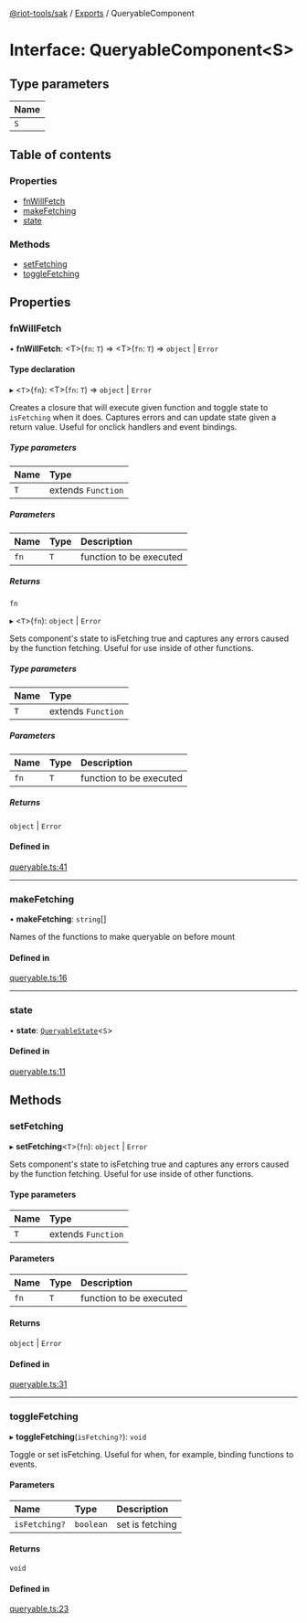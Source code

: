 [@riot-tools/sak](../README.md) / [Exports](../modules.md) / QueryableComponent

# Interface: QueryableComponent<S\>

## Type parameters

| Name |
| :------ |
| `S` |

## Table of contents

### Properties

- [fnWillFetch](QueryableComponent.md#fnwillfetch)
- [makeFetching](QueryableComponent.md#makefetching)
- [state](QueryableComponent.md#state)

### Methods

- [setFetching](QueryableComponent.md#setfetching)
- [toggleFetching](QueryableComponent.md#togglefetching)

## Properties

### fnWillFetch

• **fnWillFetch**: <T\>(`fn`: `T`) => <T\>(`fn`: `T`) => `object` \| `Error`

#### Type declaration

▸ <`T`\>(`fn`): <T\>(`fn`: `T`) => `object` \| `Error`

Creates a closure that will execute given function and toggle
state to `isFetching` when it does. Captures errors and can
update state given a return value. Useful for onclick handlers
and event bindings.

##### Type parameters

| Name | Type |
| :------ | :------ |
| `T` | extends `Function` |

##### Parameters

| Name | Type | Description |
| :------ | :------ | :------ |
| `fn` | `T` | function to be executed |

##### Returns

`fn`

▸ <`T`\>(`fn`): `object` \| `Error`

Sets component's state to isFetching true and captures any
errors caused by the function fetching. Useful for use inside
of other functions.

##### Type parameters

| Name | Type |
| :------ | :------ |
| `T` | extends `Function` |

##### Parameters

| Name | Type | Description |
| :------ | :------ | :------ |
| `fn` | `T` | function to be executed |

##### Returns

`object` \| `Error`

#### Defined in

[queryable.ts:41](https://github.com/riot-tools/sak/blob/741d242/lib/queryable.ts#L41)

___

### makeFetching

• **makeFetching**: `string`[]

Names of the functions to make queryable on before mount

#### Defined in

[queryable.ts:16](https://github.com/riot-tools/sak/blob/741d242/lib/queryable.ts#L16)

___

### state

• **state**: [`QueryableState`](../modules.md#queryablestate)<`S`\>

#### Defined in

[queryable.ts:11](https://github.com/riot-tools/sak/blob/741d242/lib/queryable.ts#L11)

## Methods

### setFetching

▸ **setFetching**<`T`\>(`fn`): `object` \| `Error`

Sets component's state to isFetching true and captures any
errors caused by the function fetching. Useful for use inside
of other functions.

#### Type parameters

| Name | Type |
| :------ | :------ |
| `T` | extends `Function` |

#### Parameters

| Name | Type | Description |
| :------ | :------ | :------ |
| `fn` | `T` | function to be executed |

#### Returns

`object` \| `Error`

#### Defined in

[queryable.ts:31](https://github.com/riot-tools/sak/blob/741d242/lib/queryable.ts#L31)

___

### toggleFetching

▸ **toggleFetching**(`isFetching?`): `void`

Toggle or set isFetching. Useful for when, for example,
binding functions to events.

#### Parameters

| Name | Type | Description |
| :------ | :------ | :------ |
| `isFetching?` | `boolean` | set is fetching |

#### Returns

`void`

#### Defined in

[queryable.ts:23](https://github.com/riot-tools/sak/blob/741d242/lib/queryable.ts#L23)
